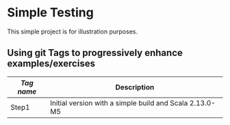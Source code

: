 # Simple Testing

This simple project is for illustration purposes.

## Using git Tags to progressively enhance examples/exercises

| *Tag name* | Description                                                       |
|------------|-------------------------------------------------------------------|
| Step1      | Initial version with a simple build and Scala 2.13.0-M5           |
